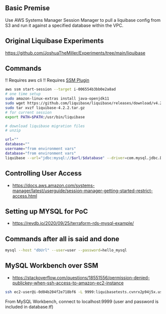 ## Basic Premise

Use AWS Systems Manager Session Manager to pull a liquibase config from S3 and run it against a specified database within the VPC.

## Original Liquibase Experiments

https://github.com/JoshuaTheMiller/Experiments/tree/main/liquibase

## Commands

!! Requires aws cli
!! Requires [SSM Plugin](https://docs.aws.amazon.com/systems-manager/latest/userguide/session-manager-working-with-install-plugin.html)

```sh
aws ssm start-session --target i-006554b3bb0e2a8ad
# one time setup
sudo amazon-linux-extras install java-openjdk11
sudo wget https://github.com/liquibase/liquibase/releases/download/v4.2.2/liquibase-4.2.2.tar.gz
sudo tar xvzf liquibase-4.2.2.tar.gz
# for current session
export PATH=$PATH:/usr/bin/liquibase

# download liquibase migration files
# unzip

url=""
database=""
username="from environment vars"
database="from environment vars"
liquibase --url="jdbc:mysql://$url/$database" --driver=com.mysql.jdbc.Driver --changeLogFile=./changelog-master.xml --username=$username --logLevel=debug update
```

## Controlling User Access

* https://docs.aws.amazon.com/systems-manager/latest/userguide/session-manager-getting-started-restrict-access.html

## Setting up MYSQL for PoC

* https://revdb.io/2020/09/25/terraform-rds-mysql-example/

## Commands after all is said and done

```sh
mysql --host "dbUrl" --user=user --password=hello_mysql
```

## MySQL Workbench over SSM

* https://stackoverflow.com/questions/18551556/permission-denied-publickey-when-ssh-access-to-amazon-ec2-instance

```sh
ssh ec2-user@i-0d04b204f2e718bf6 -L 9999:liquibasetests.cvnrx2p94j5x.us-east-1.rds.amazonaws.com:3306 -i ./what.pem
```

From MySQL Workbench, connect to localhost:9999 (user and password is included in database.tf) 